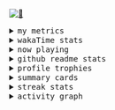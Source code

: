[![🐙](https://hits.seeyoufarm.com/api/count/incr/badge.svg?url=https%3A%2F%2Fgithub.com%2Fktnkk%2Fhit-counter&count_bg=%23070707&title_bg=%23070707&icon=&icon_color=%23E7E7E7&title=visitors&edge_flat=true)](https://hits.seeyoufarm.com)

<details>
  <summary> <samp>my metrics</samp></summary>
  
  <br>
  
 ![🐳](https://github.com/kkhys/kkhys/blob/main/github-metrics.svg)
  
  ***
</details>

<details>
  <summary> <samp>wakaTime stats</samp></summary>
  
  <br>
  
<!--START_SECTION:waka-->
![Code Time](http://img.shields.io/badge/Code%20Time-4%2C418%20hrs%2012%20mins-blue)

**🐱 My GitHub Data** 

> 📦 5.1 MB Used in GitHub's Storage 
 > 
> 🏆 2,316 Contributions in the Year 2024
 > 
> 💼 Opted to Hire
 > 
> 📜 9 Public Repositories 
 > 
> 🔑 23 Private Repositories 
 > 
**I'm an Early 🐤** 

```text
🌞 Morning                6839 commits        ███████░░░░░░░░░░░░░░░░░░   29.33 % 
🌆 Daytime                5487 commits        ██████░░░░░░░░░░░░░░░░░░░   23.53 % 
🌃 Evening                9095 commits        ██████████░░░░░░░░░░░░░░░   39.00 % 
🌙 Night                  1900 commits        ██░░░░░░░░░░░░░░░░░░░░░░░   08.15 % 
```
📅 **I'm Most Productive on Sunday** 

```text
Monday                   3184 commits        ███░░░░░░░░░░░░░░░░░░░░░░   13.65 % 
Tuesday                  3399 commits        ████░░░░░░░░░░░░░░░░░░░░░   14.57 % 
Wednesday                3226 commits        ███░░░░░░░░░░░░░░░░░░░░░░   13.83 % 
Thursday                 3129 commits        ███░░░░░░░░░░░░░░░░░░░░░░   13.42 % 
Friday                   3353 commits        ████░░░░░░░░░░░░░░░░░░░░░   14.38 % 
Saturday                 3243 commits        ███░░░░░░░░░░░░░░░░░░░░░░   13.91 % 
Sunday                   3787 commits        ████░░░░░░░░░░░░░░░░░░░░░   16.24 % 
```


📊 **This Week I Spent My Time On** 

```text
🕑︎ Time Zone: Asia/Tokyo

💬 Programming Languages: 
Other                    46 hrs 52 mins      █████████████████████░░░░   85.82 % 
MDX                      4 hrs 4 mins        ██░░░░░░░░░░░░░░░░░░░░░░░   07.45 % 
Java                     2 hrs 3 mins        █░░░░░░░░░░░░░░░░░░░░░░░░   03.78 % 
SQL                      1 hr 13 mins        █░░░░░░░░░░░░░░░░░░░░░░░░   02.24 % 
TypeScript               5 mins              ░░░░░░░░░░░░░░░░░░░░░░░░░   00.16 % 

🔥 Editors: 
Chrome                   46 hrs 52 mins      █████████████████████░░░░   85.82 % 
WebStorm                 4 hrs 14 mins       ██░░░░░░░░░░░░░░░░░░░░░░░   07.77 % 
IntelliJ IDEA            3 hrs 16 mins       ██░░░░░░░░░░░░░░░░░░░░░░░   06.01 % 
DataGrip                 13 mins             ░░░░░░░░░░░░░░░░░░░░░░░░░   00.41 % 

💻 Operating System: 
Mac                      54 hrs 34 mins      █████████████████████████   99.92 % 
Windows                  2 mins              ░░░░░░░░░░░░░░░░░░░░░░░░░   00.08 % 
```


 Last Updated on 2024/08/18 18:39:25 UTC
<!--END_SECTION:waka-->
  
  ***
</details>


<details>
  <summary> <samp>now playing</samp></summary>
  
  <br>
 
 [![🐟](https://spotify-github-profile.vercel.app/api/view?uid=31ryofms4dnv7mrohhepo4c4zgqu&cover_image=true&theme=default&show_offline=false&background_color=121212&bar_color=53b14f&bar_color_cover=false)](https://open.spotify.com/user/31ryofms4dnv7mrohhepo4c4zgqu)
  
  ***
</details>

<details>
  <summary> <samp>github readme stats</samp></summary>
  
  <br>
  
 <p align="left"> 
  <img alt="🐠" src="https://github-readme-stats.vercel.app/api?username=kkhys&count_private=true&show_icons=true&theme=dark&include_all_commits=true" />
  <img alt="🐟" src="https://github-readme-stats.vercel.app/api/top-langs/?username=kkhys&layout=compact&theme=dark&langs_count=10&hide=HTML,CSS,SCSS" />
</p>
  
  ***
</details>

<details>
  <summary> <samp>profile trophies</samp></summary>
  
  <br>
  
  [![🐬](https://github-profile-trophy.vercel.app/?username=kkhys&rank=SECRET,SSS,SS,S,AAA,AA,A&theme=darkhub&row=1&margin-w=10&no-bg=true)](https://github.com/ryo-ma/github-profile-trophy)
  
  ***
</details>

<details>
  <summary> <samp>summary cards</samp></summary>
  
  <br>
  
  ![🐋](https://github-profile-summary-cards.vercel.app/api/cards/profile-details?username=kkhys&theme=github_dark)
  ![🦑](https://github-profile-summary-cards.vercel.app/api/cards/repos-per-language?username=kkhys&theme=github_dark)
  ![🦭](https://github-profile-summary-cards.vercel.app/api/cards/most-commit-language?username=kkhys&theme=github_dark)
  ![🦀](https://github-profile-summary-cards.vercel.app/api/cards/stats?username=kkhys&theme=github_dark)
  ![🦈](https://github-profile-summary-cards.vercel.app/api/cards/productive-time?username=kkhys&theme=github_dark)
  
  ***
</details>

<details>
  <summary> <samp>streak stats</samp></summary>
  
  <br>
  
  [![🐠](http://github-readme-streak-stats.herokuapp.com?user=kkhys&theme=dark)](https://git.io/streak-stats)
  
  ***
</details>

<details>
  <summary> <samp>activity graph</samp></summary>
  
  <br>
  
  [![🐡](https://github-readme-activity-graph.vercel.app/graph?username=kkhys&theme=xcode)](https://github.com/ashutosh00710/github-readme-activity-graph)
  
  ***
</details>
